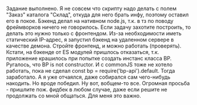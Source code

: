 Задание выполнено. Я не совсем что скрипту надо делать с полем "Заказ" каталога "Склад", откуда для него брать инфу, поэтому оставил его в покое.
Бэкенд делал на нативном node.js, т.к. в тз по поводу фреймворков ничего не говорилось.
Если задачу захотите построить, то делать это нужно только с фронтендом. Из-за необходимости иметь статический IP-адрес, я запустил бэкенд на удаленном сервере в качестве демона. Стройте фронтенд, и можно работать (проверять).
Кстати, на бэкенде от ES модулей пришлось отказаться, т.к. приложение крашилось при попытке создать инстанс класса BP. Ругалось, что BP is not constructor. И с commonJS тоже не хотело работать, пока не сделал const bp = require('bp-api').default. Тогда заработало. А я уже отчаялся, даже собирался сам чего-нибудь накодить. Но вроде победил.
Ну вот, вобщем-то все. Огромная просьба - пришлите пож. фидбек в любом случае, даже если решите не продолжать со мной общаться. Для меня это важно.
